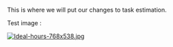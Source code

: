 This is where we will put our changes to task estimation.

Test image :

[![Ideal-hours-768x538.jpg](https://i.postimg.cc/L8T8v2q2/Ideal-hours-768x538.jpg)](https://postimg.cc/WddV1R6H)
